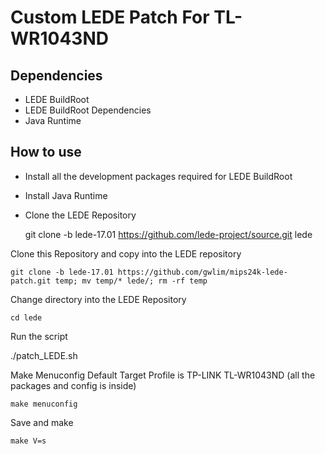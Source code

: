 Custom LEDE Patch For TL-WR1043ND
======================================================

Dependencies
------------

* LEDE BuildRoot
* LEDE BuildRoot Dependencies
* Java Runtime

How to use
----------

* Install all the development packages required for LEDE BuildRoot
* Install Java Runtime
* Clone the LEDE Repository

    git clone -b lede-17.01 https://github.com/lede-project/source.git lede

Clone this Repository and copy into the LEDE repository

    git clone -b lede-17.01 https://github.com/gwlim/mips24k-lede-patch.git temp; mv temp/* lede/; rm -rf temp

Change directory into the LEDE Repository

    cd lede

Run the script

./patch_LEDE.sh

Make Menuconfig Default Target Profile is TP-LINK TL-WR1043ND (all the packages and config is inside)

    make menuconfig

Save and make

    make V=s
